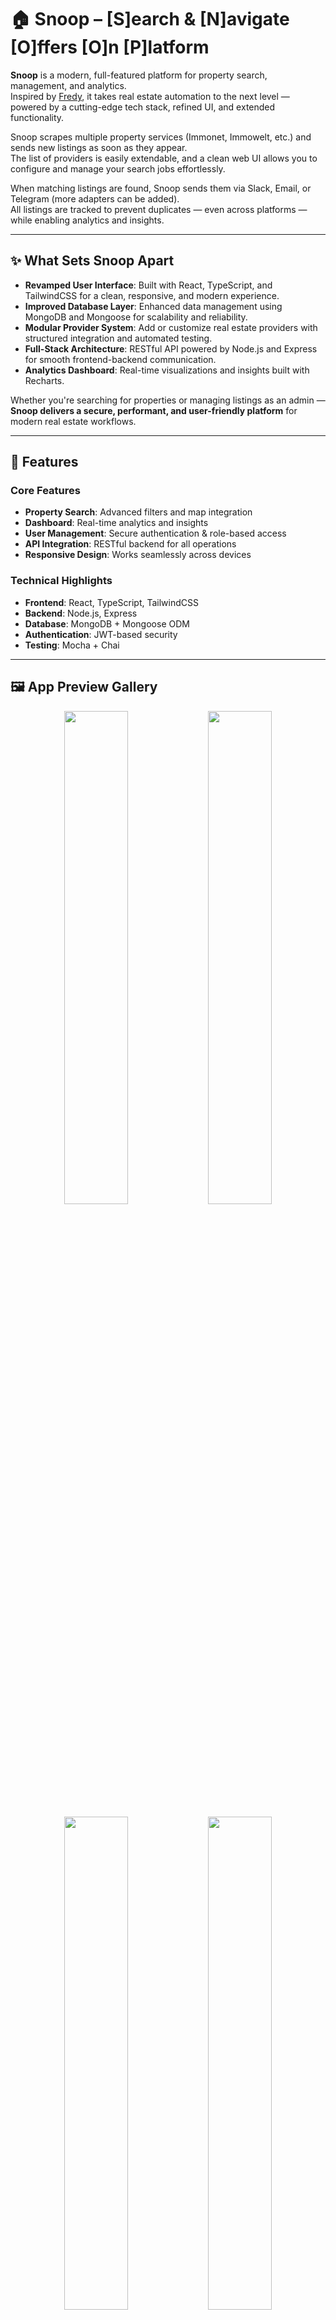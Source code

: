 # 🏠 Snoop – [S]earch & [N]avigate [O]ffers [O]n [P]latform

**Snoop** is a modern, full-featured platform for property search, management, and analytics.  
Inspired by [Fredy](https://github.com/orangecoding/fredy), it takes real estate automation to the next level — powered by a cutting-edge tech stack, refined UI, and extended functionality.

Snoop scrapes multiple property services (Immonet, Immowelt, etc.) and sends new listings as soon as they appear.  
The list of providers is easily extendable, and a clean web UI allows you to configure and manage your search jobs effortlessly.

When matching listings are found, Snoop sends them via Slack, Email, or Telegram (more adapters can be added).  
All listings are tracked to prevent duplicates — even across platforms — while enabling analytics and insights.

---

## ✨ What Sets Snoop Apart

- **Revamped User Interface**: Built with React, TypeScript, and TailwindCSS for a clean, responsive, and modern experience.  
- **Improved Database Layer**: Enhanced data management using MongoDB and Mongoose for scalability and reliability.  
- **Modular Provider System**: Add or customize real estate providers with structured integration and automated testing.  
- **Full-Stack Architecture**: RESTful API powered by Node.js and Express for smooth frontend-backend communication.  
- **Analytics Dashboard**: Real-time visualizations and insights built with Recharts.  

Whether you're searching for properties or managing listings as an admin — **Snoop delivers a secure, performant, and user-friendly platform** for modern real estate workflows.

---

## 🚀 Features

### Core Features
- **Property Search**: Advanced filters and map integration  
- **Dashboard**: Real-time analytics and insights  
- **User Management**: Secure authentication & role-based access  
- **API Integration**: RESTful backend for all operations  
- **Responsive Design**: Works seamlessly across devices  

### Technical Highlights
- **Frontend**: React, TypeScript, TailwindCSS  
- **Backend**: Node.js, Express  
- **Database**: MongoDB + Mongoose ODM  
- **Authentication**: JWT-based security  
- **Testing**: Mocha + Chai  

---

## 🖼️ App Preview Gallery

<p align="center">
  <img src="screenshots/dashboard_dark.png" width="45%" />
  <img src="screenshots/dashboard_light.png" width="45%" />
</p>

<p align="center">
  <img src="screenshots/jobs_grid_light.png" width="45%" />
  <img src="screenshots/jobs_grid_dark.png" width="45%" />
</p>

<p align="center">
  <img src="screenshots/listing_light_grid.png" width="45%" />
  <img src="screenshots/listing_dark_grid.png" width="45%" />
</p>

<p align="center">
  <img src="screenshots/listing_map_light.png" width="45%" />
  <img src="screenshots/listing_map_dark.png" width="45%" />
</p>

---

## 🧰 Tech Stack

### Frontend
- React 18  
- TypeScript  
- TailwindCSS  
- Vite  
- React Router  
- Axios  
- Recharts  

### Backend
- Node.js  
- Express  
- Mongoose  
- JWT  
- Winston  
- Puppeteer  

### Development Tools
- ESLint  
- Prettier  
- Nodemon  
- Mocha  
- Chai  

---

## ⚡ Quick Start with Docker Compose

If you want to get Snoop running instantly, the easiest way is via **Docker Compose**.

### 🧩 Prerequisites
- [Docker](https://www.docker.com/) ≥ 24  
- [Docker Compose](https://docs.docker.com/compose/install/) ≥ 2.20  

### ▶️ Run Snoop

1. Clone the repository:
   ```bash
   git clone https://github.com/code-by-fh/snoop.git
   cd snoop
   ```

2. Copy the environment configuration:
   ```bash
   cp .env.example .env
   ```
   Adjust your credentials and environment variables as needed (e.g., API keys, ports, notification adapters).

3. Start the full stack with Docker Compose:
   ```bash
   docker-compose up -d
   ```

4. Access the application:
   - 🌐 **Frontend:** [http://localhost:3000](http://localhost:3000)  
   - ⚙️ **Backend:** [http://localhost:5000](http://localhost:5000)  
   - 🗄️ **MongoDB:** [mongodb://localhost:27017](mongodb://localhost:27017)

5. (Optional) View logs:
   ```bash
   docker-compose logs -f
   ```

That’s it — your local Snoop instance is live 🎉

---

## 🧑‍💻 Manual Setup

If you prefer a manual setup for development or debugging:

### Prerequisites
- Node.js ≥ 18  
- npm ≥ 9  
- MongoDB ≥ 6  

### Installation

1. Clone the repository:
   ```bash
   git clone https://github.com/code-by-fh/snoop.git
   cd snoop
   ```

2. Install dependencies:
   ```bash
   npm install
   cd client
   npm install
   cd ..
   cd server
   npm install
   cd ..
   ```

3. Copy and configure environment variables:
   ```bash
   cp .env.example .env
   ```

4. Run the application:
   ```bash
   npm run dev
   ```

Access:
- Frontend: [http://localhost:3000](http://localhost:3000)  
- Backend: [http://localhost:5000](http://localhost:5000)

---

## 🔐 Initial Admin Account

When Snoop starts for the first time, it automatically creates a default administrator account for initial access:

- Username: admin
- Password:	Password123!

⚠️ Important:
- You must log in with these credentials after the first start.
- Immediately change the password in the user settings for security reasons.
- Once changed, this default password cannot be restored automatically — please make sure to note the new one safely.
- The default credentials are created only if no admin user exists in the database.


## 🧪 Testing

Run the full test suite:
```bash
cd server
npm test
```

---

## 📄 License

Distributed under the **MIT License**.  
See [`LICENSE`](LICENSE) for details.

---

## 📬 Contact

**Project Maintainer:** [Doublelayer](https://github.com/code-by-fh)  
**Project Repository:** [https://github.com/code-by-fh/snoop](https://github.com/code-by-fh/snoop)
